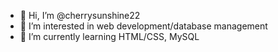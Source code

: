 - 👋 Hi, I’m @cherrysunshine22
- 👀 I’m interested in web development/database management
- 🌱 I’m currently learning HTML/CSS, MySQL

<!---
cherrysunshine22/cherrysunshine22 is a ✨ special ✨ repository because its `README.md` (this file) appears on your GitHub profile.
You can click the Preview link to take a look at your changes.
--->
